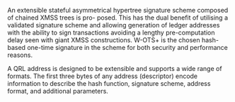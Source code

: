 

An extensible stateful asymmetrical hypertree signature scheme composed of chained XMSS trees is pro-
posed. This has the dual benefit of utilising a validated signature scheme and allowing generation of ledger addresses with the ability to sign transactions avoiding a lengthy pre-computation delay seen with giant
XMSS constructions. W-OTS+ is the chosen hash-based one-time signature in the scheme for both security
and performance reasons.

A QRL address is designed to be extensible and supports a wide range of formats. The first three bytes of any address (descriptor) encode information to describe the hash function, signature scheme, address format, and additional parameters. 
